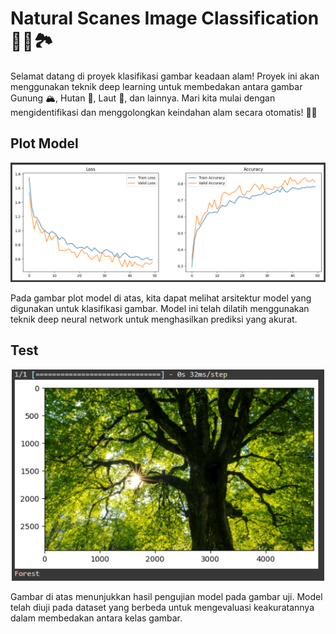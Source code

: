 # Natural Scanes Image Classification 📸🌿🏞️ 

Selamat datang di proyek klasifikasi gambar keadaan alam! Proyek ini akan menggunakan teknik deep learning untuk membedakan antara gambar Gunung 🏔️, Hutan 🌳, Laut 🌊, dan lainnya. Mari kita mulai dengan mengidentifikasi dan menggolongkan keindahan alam secara otomatis! 🚀😊

## Plot Model
<p align='center'>
  <img src='https://github.com/wildanmjjhd29/Natural-Scenes-Image-Classification/blob/main/plot.png' width='800px' >
</p>


Pada gambar plot model di atas, kita dapat melihat arsitektur model yang digunakan untuk klasifikasi gambar. Model ini telah dilatih menggunakan teknik deep neural network untuk menghasilkan prediksi yang akurat.

## Test 
<p align='center'>
  <img src='https://github.com/wildanmjjhd29/Natural-Scenes-Image-Classification/blob/main/test_model.png' width='500px' >
</p>


Gambar di atas menunjukkan hasil pengujian model pada gambar uji. Model telah diuji pada dataset yang berbeda untuk mengevaluasi keakuratannya dalam membedakan antara kelas gambar.


